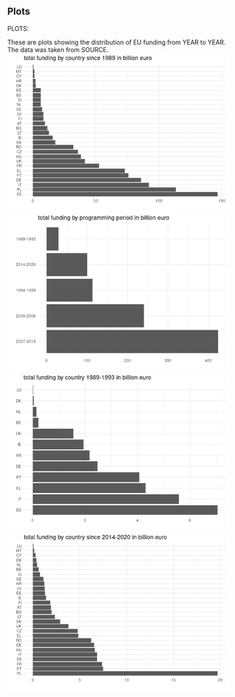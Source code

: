 ## Plots

PLOTS:

These are plots showing the distribution of EU funding from YEAR to
YEAR. The data was taken from SOURCE.
![](README_files/figure-markdown_strict/pressure-1.png)![](README_files/figure-markdown_strict/pressure-2.png)![](README_files/figure-markdown_strict/pressure-3.png)![](README_files/figure-markdown_strict/pressure-4.png)
